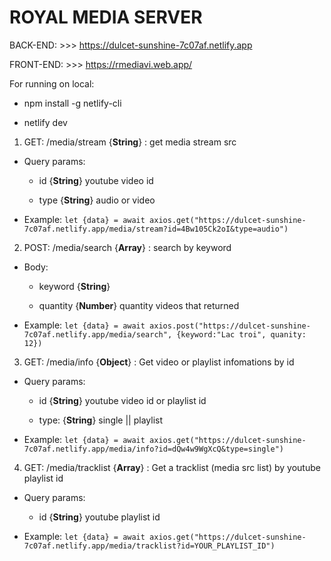 # ROYAL MEDIA SERVER

BACK-END: >>> https://dulcet-sunshine-7c07af.netlify.app

FRONT-END: >>> https://rmediavi.web.app/


For running on local:

- npm install -g netlify-cli

- netlify dev



1. GET: /media/stream {**String**} : get media stream src

- Query params:
  
  + id {**String**} youtube video id
  
  + type {**String**} audio or video

- Example: `let {data} = await axios.get("https://dulcet-sunshine-7c07af.netlify.app/media/stream?id=4Bw105Ck2oI&type=audio")`

2. POST: /media/search {**Array**} : search by keyword
  
- Body:
  
  + keyword {**String**} 
  
  + quantity {**Number**} quantity videos that returned
  
- Example: `let {data} = await axios.post("https://dulcet-sunshine-7c07af.netlify.app/media/search", {keyword:"Lac troi", quanity: 12})`


3. GET: /media/info {**Object**} : Get video or playlist infomations by id

- Query params:

  + id {**String**} youtube video id or playlist id

  + type: {**String**} single || playlist

- Example: `let {data} = await axios.get("https://dulcet-sunshine-7c07af.netlify.app/media/info?id=dQw4w9WgXcQ&type=single")`


4. GET: /media/tracklist {**Array**} : Get a tracklist (media src list) by youtube playlist id

- Query params:

  + id {**String**} youtube playlist id

- Example: `let {data} = await axios.get("https://dulcet-sunshine-7c07af.netlify.app/media/tracklist?id=YOUR_PLAYLIST_ID")`
